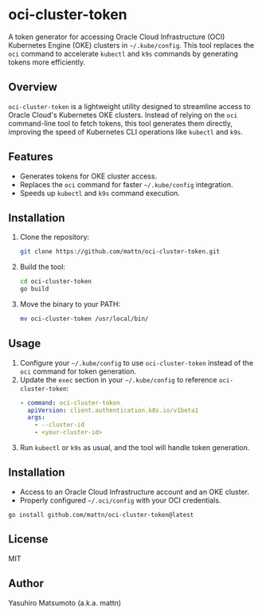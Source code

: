 # oci-cluster-token

A token generator for accessing Oracle Cloud Infrastructure (OCI) Kubernetes Engine (OKE) clusters in `~/.kube/config`. This tool replaces the `oci` command to accelerate `kubectl` and `k9s` commands by generating tokens more efficiently.

## Overview

`oci-cluster-token` is a lightweight utility designed to streamline access to Oracle Cloud's Kubernetes OKE clusters. Instead of relying on the `oci` command-line tool to fetch tokens, this tool generates them directly, improving the speed of Kubernetes CLI operations like `kubectl` and `k9s`.

## Features

- Generates tokens for OKE cluster access.
- Replaces the `oci` command for faster `~/.kube/config` integration.
- Speeds up `kubectl` and `k9s` command execution.

## Installation

1. Clone the repository:
   ```bash
   git clone https://github.com/mattn/oci-cluster-token.git
   ```
2. Build the tool:
   ```bash
   cd oci-cluster-token
   go build
   ```
3. Move the binary to your PATH:
   ```bash
   mv oci-cluster-token /usr/local/bin/
   ```

## Usage

1. Configure your `~/.kube/config` to use `oci-cluster-token` instead of the `oci` command for token generation.
2. Update the `exec` section in your `~/.kube/config` to reference `oci-cluster-token`:
   ```yaml
   - command: oci-cluster-token
     apiVersion: client.authentication.k8s.io/v1beta1
     args:
       - --cluster-id
       - <your-cluster-id>
   ```
3. Run `kubectl` or `k9s` as usual, and the tool will handle token generation.

## Installation

- Access to an Oracle Cloud Infrastructure account and an OKE cluster.
- Properly configured `~/.oci/config` with your OCI credentials.

```
go install github.com/mattn/oci-cluster-token@latest
```

## License

MIT

## Author

Yasuhiro Matsumoto (a.k.a. mattn)
